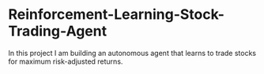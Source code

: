 # Reinforcement-Learning-Stock-Trading-Agent
In this project I am building an autonomous agent that learns to trade stocks for maximum risk-adjusted returns.
